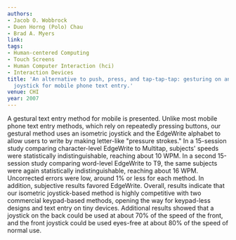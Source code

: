 ```yaml
---
authors:
- Jacob O. Wobbrock
- Duen Horng (Polo) Chau
- Brad A. Myers
link:
tags:
- Human-centered Computing
- Touch Screens
- Human Computer Interaction (hci)
- Interaction Devices
title: 'An alternative to push, press, and tap-tap-tap: gesturing on an isometric
  joystick for mobile phone text entry.'
venue: CHI
year: 2007
---
```

A gestural text entry method for mobile is presented. Unlike most mobile phone text entry methods, which rely on repeatedly pressing buttons, our gestural method uses an isometric joystick and the EdgeWrite alphabet to allow users to write by making letter-like "pressure strokes." In a 15-session study comparing character-level EdgeWrite to Multitap, subjects' speeds were statistically indistinguishable, reaching about 10 WPM. In a second 15-session study comparing word-level EdgeWrite to T9, the same subjects were again statistically indistinguishable, reaching about 16 WPM. Uncorrected errors were low, around 1% or less for each method. In addition, subjective results favored EdgeWrite. Overall, results indicate that our isometric joystick-based method is highly competitive with two commercial keypad-based methods, opening the way for keypad-less designs and text entry on tiny devices. Additional results showed that a joystick on the back could be used at about 70% of the speed of the front, and the front joystick could be used eyes-free at about 80% of the speed of normal use.